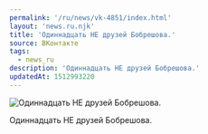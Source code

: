```yaml
---
permalink: '/ru/news/vk-4851/index.html'
layout: 'news.ru.njk'
title: 'Одиннадцать НЕ друзей Бобрешова.'
source: ВКонтакте
tags:
  - news_ru
description: 'Одиннадцать НЕ друзей Бобрешова.'
updatedAt: 1512993220
---
```

![Одиннадцать НЕ друзей Бобрешова.](https://sun9-35.userapi.com/impf/c824500/v824500624/4ffff/Uybb6_mQsU0.jpg?size=1280x960&quality=96&sign=42f3690b4b97508bf63d7f8badb0fb5f&c_uniq_tag=TCT9RvVv3e2ZiyEz33gIY3I0aw87BEyfPAnbJXVgtpw&type=album)

Одиннадцать НЕ друзей Бобрешова.
